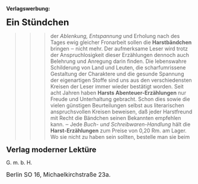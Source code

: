 <strong>Verlagswerbung:</strong>

<p class="centered"><strong><span style="font-size:24px">Ein Stündchen</span></strong></p>

> > > der *Ablenkung, Entspannung* und Erholung nach des Tages ewig gleicher Fronarbeit sollen die <strong>Harstbändchen</strong> bringen ‒ nicht mehr. Der aufmerksame Leser wird trotz der Anspruchlosigkeit dieser Erzählungen dennoch auch Belehrung und Anregung darin finden. Die lebenswahre Schilderung von Land und Leuten, die scharfumrissene Gestaltung der Charaktere und die gesunde Spannung der eigenartigen Stoffe sind uns aus den verschiedensten Kreisen der Leser immer wieder bestätigt worden. Seit acht Jahren haben <strong>Harsts Abenteuer-Erzählungen</strong> nur Freude und Unterhaltung gebracht. Schon dies sowie die vielen günstigen Beurteilungen selbst aus literarischen anspruchsvollen Kreisen beweisen, daß jeder Harstfreund mit Recht die Bändchen seinen Bekannten empfehlen kann. ‒ Jede *Buch- und Schreibwaren-Handlung* hält die <strong>Harst-Erzählungen</strong> zum Preise von 0,20 Rm. am Lager. Wo sie nicht zu haben sein sollten, bestelle man sie beim

<p class="centered"><span style="font-size:20px"><strong>Verlag moderner Lektüre</strong></span></p>

<p class="centered">G.&nbsp;m.&nbsp;b.&nbsp;H.</p>

<p class="centered"><span style="font-size:16px">Berlin SO 16, Michaelkirchstraße 23a.</span></p>

